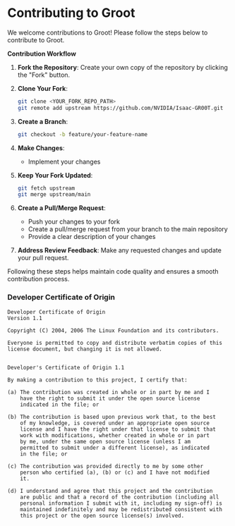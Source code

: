  # Contributing to Groot

We welcome contributions to Groot! Please follow the steps below to contribute to Groot.

**Contribution Workflow**

1. **Fork the Repository**: Create your own copy of the repository by clicking the "Fork" button.

2. **Clone Your Fork**: 
   ```bash
   git clone <YOUR_FORK_REPO_PATH>
   git remote add upstream https://github.com/NVIDIA/Isaac-GR00T.git
   ```

3. **Create a Branch**:
   ```bash
   git checkout -b feature/your-feature-name
   ```

4. **Make Changes**: 
   - Implement your changes

5. **Keep Your Fork Updated**:
   ```bash
   git fetch upstream
   git merge upstream/main
   ```

6. **Create a Pull/Merge Request**:
   - Push your changes to your fork
   - Create a pull/merge request from your branch to the main repository
   - Provide a clear description of your changes

7. **Address Review Feedback**: Make any requested changes and update your pull request.

Following these steps helps maintain code quality and ensures a smooth contribution process.

### Developer Certificate of Origin
```
Developer Certificate of Origin
Version 1.1

Copyright (C) 2004, 2006 The Linux Foundation and its contributors.

Everyone is permitted to copy and distribute verbatim copies of this
license document, but changing it is not allowed.


Developer's Certificate of Origin 1.1

By making a contribution to this project, I certify that:

(a) The contribution was created in whole or in part by me and I
    have the right to submit it under the open source license
    indicated in the file; or

(b) The contribution is based upon previous work that, to the best
    of my knowledge, is covered under an appropriate open source
    license and I have the right under that license to submit that
    work with modifications, whether created in whole or in part
    by me, under the same open source license (unless I am
    permitted to submit under a different license), as indicated
    in the file; or

(c) The contribution was provided directly to me by some other
    person who certified (a), (b) or (c) and I have not modified
    it.

(d) I understand and agree that this project and the contribution
    are public and that a record of the contribution (including all
    personal information I submit with it, including my sign-off) is
    maintained indefinitely and may be redistributed consistent with
    this project or the open source license(s) involved.
```